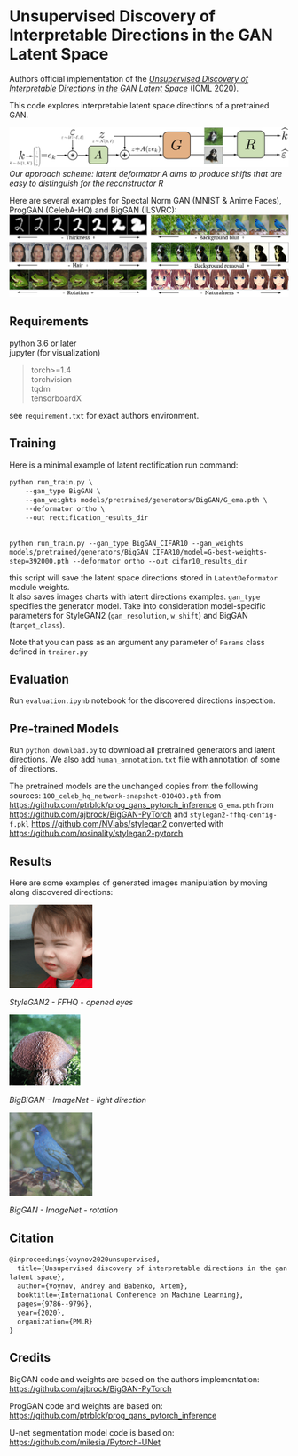 # Unsupervised Discovery of Interpretable Directions in the GAN Latent Space

Authors official implementation of the [_Unsupervised Discovery of Interpretable Directions in the GAN Latent Space_](https://arxiv.org/abs/2002.03754) (ICML 2020).

This code explores interpretable latent space directions of a pretrained GAN.

![An image](./images/rect_icml2020_2.png)
_Our approach scheme: latent deformator A aims to produce shifts that are easy to distinguish for the reconstructor R_

Here are several examples for Spectal Norm GAN (MNIST & Anime Faces), ProgGAN (CelebA-HQ) and BigGAN (ILSVRC):
![An image](./images/tizer.png)

## Requirements
python 3.6 or later\
jupyter (for visualization)
>torch>=1.4\
torchvision\
tqdm\
tensorboardX

see `requirement.txt` for exact authors environment.

## Training

Here is a minimal example of latent rectification run command:
```
python run_train.py \
    --gan_type BigGAN \
    --gan_weights models/pretrained/generators/BigGAN/G_ema.pth \
    --deformator ortho \
    --out rectification_results_dir
    
```
```
python run_train.py --gan_type BigGAN_CIFAR10 --gan_weights models/pretrained/generators/BigGAN_CIFAR10/model=G-best-weights-step=392000.pth --deformator ortho --out cifar10_results_dir
```
this script will save the latent space directions stored in `LatentDeformator` module weights. \
It also saves images charts with latent directions examples.
`gan_type` specifies the generator model. Take into consideration model-specific parameters for StyleGAN2 (`gan_resolution`, `w_shift`) and BigGAN (`target_class`).

Note that you can pass as an argument any parameter of `Params` class defined in `trainer.py`

## Evaluation

Run `evaluation.ipynb` notebook for the discovered directions inspection.

## Pre-trained Models

Run `python download.py` to download all pretrained generators and latent directions.
We also add `human_annotation.txt` file with annotation of some of directions.

The pretrained models are the unchanged copies from the following sources:
`100_celeb_hq_network-snapshot-010403.pth` from https://github.com/ptrblck/prog_gans_pytorch_inference
`G_ema.pth` from https://github.com/ajbrock/BigGAN-PyTorch and `stylegan2-ffhq-config-f.pkl` https://github.com/NVlabs/stylegan2
converted with https://github.com/rosinality/stylegan2-pytorch

## Results

Here are some examples of generated images manipulation by moving along discovered directions:

![An image](./images/stylegan2_kid2_eyes.gif)

_StyleGAN2 - FFHQ - opened eyes_

![An image](./images/bigbigan_mushroom_light.gif)

_BigBiGAN - ImageNet - light direction_

![An image](./images/bird_rotation.gif)

_BigGAN - ImageNet - rotation_

## Citation

```
@inproceedings{voynov2020unsupervised,
  title={Unsupervised discovery of interpretable directions in the gan latent space},
  author={Voynov, Andrey and Babenko, Artem},
  booktitle={International Conference on Machine Learning},
  pages={9786--9796},
  year={2020},
  organization={PMLR}
}
```

## Credits
BigGAN code and weights are based on the authors implementation:
https://github.com/ajbrock/BigGAN-PyTorch

ProgGAN code and weights are based on:
https://github.com/ptrblck/prog_gans_pytorch_inference

U-net segmentation model code is based on:
https://github.com/milesial/Pytorch-UNet
